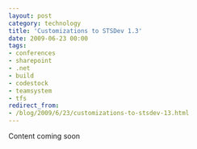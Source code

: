 ```yaml
---
layout: post
category: technology
title: 'Customizations to STSDev 1.3'
date: 2009-06-23 00:00
tags:
- conferences
- sharepoint
- .net
- build
- codestock
- teamsystem
- tfs
redirect_from:
- /blog/2009/6/23/customizations-to-stsdev-13.html
---
```

Content coming soon
